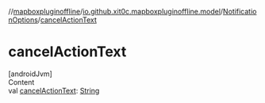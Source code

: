 //[mapboxpluginoffline](../../../index.md)/[io.github.xit0c.mapboxpluginoffline.model](../index.md)/[NotificationOptions](index.md)/[cancelActionText](cancel-action-text.md)



# cancelActionText  
[androidJvm]  
Content  
val [cancelActionText](cancel-action-text.md): [String](https://kotlinlang.org/api/latest/jvm/stdlib/kotlin/-string/index.html)  




